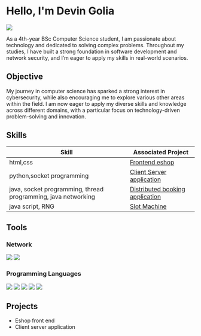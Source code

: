 # Hello, I'm Devin Golia
<a href="https://www.linkedin.com/in/devin-golia-561963232/"><img src="https://img.shields.io/badge/-LinkedIn-0072b1?&style=for-the-badge&logo=linkedin&logoColor=white" /></a>

As a 4th-year BSc Computer Science student, I am passionate about technology and dedicated to solving complex problems. Throughout my studies, I have built a strong foundation in software development and network security, and I’m eager to apply my skills in real-world scenarios.

## Objective
My journey in computer science has sparked a strong interest in cybersecurity, while also encouraging me to explore various other areas within the field. I am now eager to apply my diverse skills and knowledge across different domains, with a particular focus on technology-driven problem-solving and innovation.

## Skills

| Skill                                         | Associated Project         |
|-----------------------------------------------|----------------------------|
| html,css         | <a href="https://github.com/Devdevel03/eshop-frontend">Frontend eshop</a>|
| python,socket programming         | <a href="https://github.com/Devdevel03/Client-Server">Client Server application</a>|
| java, socket programming, thread programming, java networking         | <a href="https://github.com/Devdevel03/Distributed-booking-application">Distributed booking application</a>|
| java script, RNG | <a href="https://github.com/Devdevel03/Slot-Machine">Slot Machine</a>|


## Tools
### Network
<div>
    <img src="https://img.shields.io/badge/-Wireshark-1679A7?&style=for-the-badge&logo=Wireshark&logoColor=white" />
    <img src="https://img.shields.io/badge/-Suricata-EF3B2D?&style=for-the-badge&logo=Suricata&logoColor=white" />
</div>
<div>
    
### Programming Languages
<div>
    <img src="https://img.shields.io/badge/-Java-007396?&style=for-the-badge&logo=Java&logoColor=white" />
    <img src="https://img.shields.io/badge/-Python-3776AB?&style=for-the-badge&logo=Python&logoColor=white" />
    <img src="https://img.shields.io/badge/-JavaScript-F7DF1E?&style=for-the-badge&logo=JavaScript&logoColor=black" />
    <img src="https://img.shields.io/badge/-C-00599C?&style=for-the-badge&logo=C&logoColor=white" />
    <img src="https://img.shields.io/badge/-C%2B%2B-00599C?&style=for-the-badge&logo=C%2B%2B&logoColor=white" />
</div>






## Projects
- Eshop front end
- Client server application
